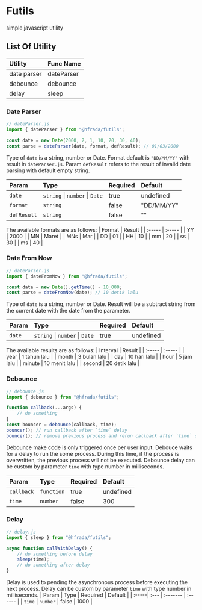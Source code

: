 # Futils
simple javascript utility

## List Of Utility

| Utility | Func Name |
| :-------| :-------- |
| date parser | dateParser  |
| debounce | debounce |
| delay | sleep |


### Date Parser

```javascript
// dateParser.js
import { dateParser } from "@hfrada/futils";

const date = new Date(2000, 2, 1, 10, 20, 30, 40);
const parse = dateParser(date, format, defResult); // 01/03/2000
```

Type of `date` is a string, number or Date. Format default is `"DD/MM/YY"` with result in `dateParser.js`. Param `defResult` refers to the result of invalid date parsing with default empty string.

| Param | Type | Required | Default |
| :-----| :--- | :------- | :------ |
| `date` | `string` \| `number` \| `Date` | true | undefined  |
| `format` | `string` | false | "DD/MM/YY"  |
| `defResult` | `string` | false | ""  |

The available formats are as follows:
| Format | Result |
| :----- | :----- |
| YY | 2000  |
| MN | Maret |
| MNs | Mar |
| DD | 01 |
| HH | 10 |
| mm | 20 |
| ss | 30 |
| ms | 40 |

### Date From Now

```javascript
// dateParser.js
import { dateFromNow } from "@hfrada/futils";

const date = new Date().getTime() - 10_000;
const parse = dateFromNow(date); // 10 detik lalu
```

Type of `date` is a string, number or Date. Result will be a subtract string from the current date with the date from the parameter.

| Param | Type | Required | Default |
| :-----| :--- | :------- | :------ |
| `date` | `string` \| `number` \| `Date` | true | undefined  |

The available results are as follows:
| Interval | Result |
| :----- | :----- |
| year | 1 tahun lalu  |
| month | 3 bulan lalu |
| day | 10 hari lalu |
| hour | 5 jam lalu |
| minute | 10 menit lalu |
| second | 20 detik lalu |

### Debounce
```javascript
// debounce.js
import { debounce } from "@hfrada/futils";

function callback(...args) {
    // do something
}
const bouncer = debounce(callback, time);
bouncer(); // run callback after `time` delay
bouncer(); // remove previous process and rerun callback after `time` delay
```
Debounce make code is only triggered once per user input. Debouce waits for a delay to run the some process. During this time, if the process is overwritten, the previous process will not be executed. Debounce delay can be custom by parameter `time` with type number in milliseconds.

| Param | Type | Required | Default |
| :-----| :--- | :------- | :------ |
| `callback` | `function` | true | undefined  |
| `time` | `number` | false | 300  |

### Delay
```javascript
// delay.js
import { sleep } from "@hfrada/futils";

async function callWithDelay() {
    // do something before delay
    sleep(time);
    // do something after delay
}
```
Delay is used to pending the asynchronous process before executing the next process. Delay can be custom by parameter `time` with type number in milliseconds.
| Param | Type | Required | Default |
| :-----| :--- | :------- | :------ |
| `time` | `number` | false | 1000  |